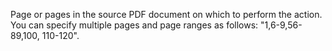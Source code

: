 Page or pages in the source PDF document on which to perform the action. You can specify multiple pages and page ranges as follows: "1,6-9,56-89,100, 110-120".
